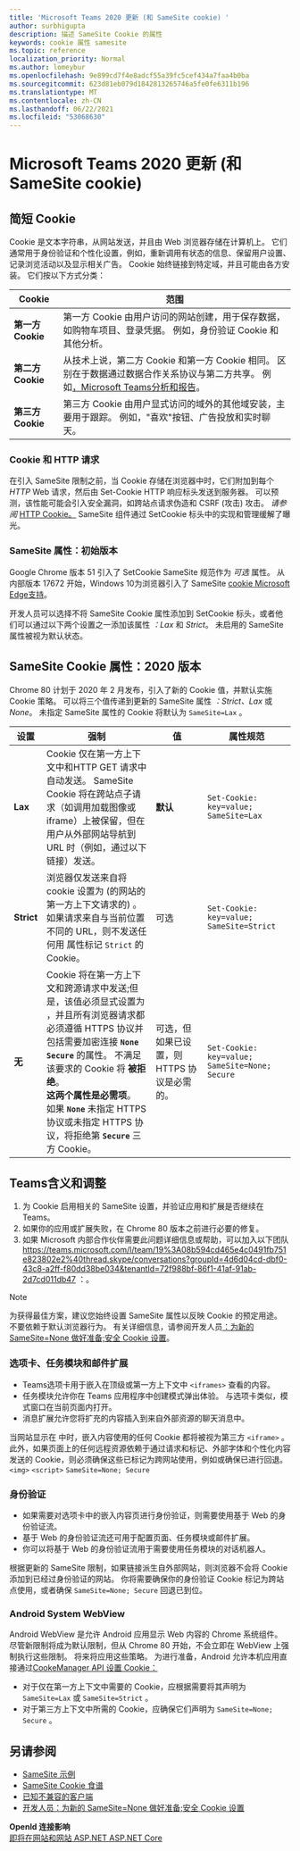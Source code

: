 ```yaml
---
title: 'Microsoft Teams 2020 更新 (和 SameSite cookie) '
author: surbhigupta
description: 描述 SameSite Cookie 的属性
keywords: cookie 属性 samesite
ms.topic: reference
localization_priority: Normal
ms.author: lomeybur
ms.openlocfilehash: 9e899cd7f4e8adcf55a39fc5cef434a7faa4b0ba
ms.sourcegitcommit: 623d81eb079d1842813265746a5fe0fe6311b196
ms.translationtype: MT
ms.contentlocale: zh-CN
ms.lasthandoff: 06/22/2021
ms.locfileid: "53068630"
---
```

# <a name="microsoft-teams-and-the-samesite-cookie-attribute-2020-update"></a>Microsoft Teams 2020 更新 (和 SameSite cookie) 

## <a name="cookies-in-brief"></a>简短 Cookie

 Cookie 是文本字符串，从网站发送，并且由 Web 浏览器存储在计算机上。 它们通常用于身份验证和个性化设置，例如，重新调用有状态的信息、保留用户设置、记录浏览活动以及显示相关广告。 Cookie 始终链接到特定域，并且可能由各方安装。 它们按以下方式分类：

 |Cookie|范围|
 | ------ | ------ |
 |**第一方 Cookie**|第一方 Cookie 由用户访问的网站创建，用于保存数据，如购物车项目、登录凭据。 例如，身份验证 Cookie 和其他分析。|
 |**第二方 Cookie**|从技术上说，第二方 Cookie 和第一方 Cookie 相同。 区别在于数据通过数据合作关系协议与第二方共享。 例如[，Microsoft Teams分析和报告](/microsoftteams/teams-analytics-and-reports/teams-reporting-reference)。 |
 |**第三方 Cookie**|第三方 Cookie 由用户显式访问的域外的其他域安装，主要用于跟踪。 例如，"喜欢"按钮、广告投放和实时聊天。|

### <a name="cookies-and-http-requests"></a>Cookie 和 HTTP 请求

在引入 SameSite 限制之前，当 Cookie 存储在浏览器中时，它们附加到每个 *HTTP* Web 请求，然后由 Set-Cookie HTTP 响应标头发送到服务器。 可以预测，该性能可能会引入安全漏洞，如跨站点请求伪造和 CSRF (攻击) 攻击。 *请参阅* [HTTP Cookie。](https://developer.mozilla.org/docs/Web/HTTP/Cookies) SameSite 组件通过 SetCookie 标头中的实现和管理缓解了曝光。

### <a name="samesite-attribute-initial-release"></a>SameSite 属性：初始版本

Google Chrome 版本 51 引入了 SetCookie SameSite 规范作为 *可选* 属性。 从内部版本 17672 开始，Windows 10为浏览器引入了 SameSite [cookie Microsoft Edge支持](https://blogs.windows.com/msedgedev/2018/05/17/samesite-cookies-microsoft-edge-internet-explorer/)。

开发人员可以选择不将 SameSite Cookie 属性添加到 SetCookie 标头，或者他们可以通过以下两个设置之一添加该属性 *：Lax* 和 *Strict*。 未启用的 SameSite 属性被视为默认状态。

## <a name="samesite-cookie-attribute-2020-release"></a>SameSite Cookie 属性：2020 版本

Chrome 80 计划于 2020 年 2 月发布，引入了新的 Cookie 值，并默认实施 Cookie 策略。 可以将三个值传递到更新的 SameSite 属性 *：Strict、Lax* 或 *None*。  未指定 SameSite 属性的 Cookie 将默认为 `SameSite=Lax` 。

|设置 | 强制 | 值 |属性规范 |
| -------- | ----------- | --------|--------|
| **Lax**  | Cookie 仅在第一方上下文中和HTTP GET 请求中自动发送。 SameSite Cookie 将在跨站点子请求（如调用加载图像或 iframe）上被保留，但在用户从外部网站导航到 URL 时（例如，通过以下链接）发送。| **默认** |`Set-Cookie: key=value; SameSite=Lax`|
| **Strict** |浏览器仅发送来自将 cookie 设置为 (的网站的第一方上下文请求的) 。 如果请求来自与当前位置不同的 URL，则不发送任何用 属性标记 `Strict` 的 Cookie。| 可选 |`Set-Cookie: key=value; SameSite=Strict`|
| **无** | Cookie 将在第一方上下文和跨源请求中发送;但是，该值必须显式设置为 ，并且所有浏览器请求都必须遵循 HTTPS 协议并包括需要加密连接 **`None`**  **`Secure`** 的属性。 不满足该要求的 Cookie 将 **被拒绝**。 <br/>**这两个属性是必需项**。 如果 **`None`** 未指定 HTTPS 协议或未指定 HTTPS 协议，将拒绝第 **`Secure`**  三方 Cookie。| 可选，但如果已设置，则 HTTPS 协议是必需的。 |`Set-Cookie: key=value; SameSite=None; Secure` |

## <a name="teams-implications-and-adjustments"></a>Teams含义和调整

1. 为 Cookie 启用相关的 SameSite 设置，并验证应用和扩展是否继续在 Teams。
1. 如果你的应用或扩展失败，在 Chrome 80 版本之前进行必要的修复。
1. 如果 Microsoft 内部合作伙伴需要此问题详细信息或帮助，可以加入以下团队 <https://teams.microsoft.com/l/team/19%3A08b594cd465e4c0491fb751e823802e2%40thread.skype/conversations?groupId=4d6d04cd-dbf0-43c8-a2ff-f80dd38be034&tenantId=72f988bf-86f1-41af-91ab-2d7cd011db47> ：。

> [!NOTE]
> 为获得最佳方案，建议您始终设置 SameSite 属性以反映 Cookie 的预定用途。 不要依赖于默认浏览器行为。 有关详细信息，请参阅开发人员[：为新的 SameSite=None 做好准备;安全 Cookie 设置](https://blog.chromium.org/2019/10/developers-get-ready-for-new.html)。

### <a name="tabs-task-modules-and-message-extensions"></a>选项卡、任务模块和邮件扩展

* Teams选项卡用于嵌入在顶级或第一方上下文中 `<iframes>` 查看的内容。
* 任务模块允许你在 Teams 应用程序中创建模式弹出体验。 与选项卡类似，模式窗口在当前页面内打开。
* 消息扩展允许您将扩充的内容插入到来自外部资源的聊天消息中。

当网站显示在 中时，嵌入内容使用的任何 Cookie 都将被视为第三方 `<iframe>` 。 此外，如果页面上的任何远程资源依赖于通过请求和标记、外部字体和个性化内容发送的 Cookie，则必须确保这些已标记为跨网站使用，例如或确保已进行回退。 `<img>` `<script>` `SameSite=None; Secure`

### <a name="authentication"></a>身份验证

* 如果需要对选项卡中的嵌入内容页进行身份验证，则需要使用基于 Web 的身份验证流。
* 基于 Web 的身份验证流还可用于配置页面、任务模块或邮件扩展。
* 你可以将基于 Web 的身份验证流用于需要使用任务模块的对话机器人。

根据更新的 SameSite 限制，如果链接派生自外部网站，则浏览器不会将 Cookie 添加到已经过身份验证的网站。 你将需要确保你的身份验证 Cookie 标记为跨站点使用，或者确保 `SameSite=None; Secure` 回退已到位。

### <a name="android-system-webview"></a>Android System WebView

Android WebView 是允许 Android 应用显示 Web 内容的 Chrome 系统组件。 尽管新限制将成为默认限制，但从 Chrome 80 开始，不会立即在 WebView 上强制执行这些限制。 将来将应用这些策略。 为进行准备，Android 允许本机应用直接通过[CookeManager API 设置 Cookie：](https://developer.android.com/reference/android/webkit/CookieManager)

* 对于仅在第一方上下文中需要的 Cookie，应根据需要将其声明为 `SameSite=Lax` 或 `SameSite=Strict` 。
* 对于第三方上下文中所需的 Cookie，应确保它们声明为 `SameSite=None; Secure` 。

## <a name="see-also"></a>另请参阅

* [SameSite 示例](https://github.com/GoogleChromeLabs/samesite-examples)
* [SameSite Cookie 食谱](https://web.dev/samesite-cookie-recipes/)
* [已知不兼容的客户端]( https://www.chromium.org/updates/same-site/incompatible-clients)
* [开发人员：为新的 SameSite=None 做好准备;安全 Cookie 设置](https://blog.chromium.org/2019/10/developers-get-ready-for-new.html)

**OpenId 连接影响**<br>
[即将在网站和网站 ASP.NET ASP.NET Core](https://devblogs.microsoft.com/aspnet/upcoming-samesite-cookie-changes-in-asp-net-and-asp-net-core/)
